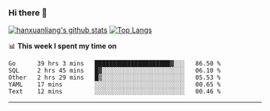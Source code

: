### Hi there 👋

<!--
**hanxuanliang/hanxuanliang** is a ✨ _special_ ✨ repository because its `README.md` (this file) appears on your GitHub profile.

Here are some ideas to get you started:

- 🔭 I’m currently working on ...
- 🌱 I’m currently learning ...
- 👯 I’m looking to collaborate on ...
- 🤔 I’m looking for help with ...
- 💬 Ask me about ...
- 📫 How to reach me: ...
- 😄 Pronouns: ...
- ⚡ Fun fact: ...
-->
[![hanxuanliang's github stats](https://github-readme-stats.vercel.app/api?username=hanxuanliang&count_private=true&show_icons=true)](https://github.com/anuraghazra/github-readme-stats)
[![Top Langs](https://github-readme-stats.vercel.app/api/top-langs/?username=hanxuanliang&layout=compact)](https://github.com/anuraghazra/github-readme-stats)

📊 **This week I spent my time on**
<!--START_SECTION:waka-->
```text
Go      39 hrs 3 mins   █████████████████████▓░░░   86.50 % 
SQL     2 hrs 45 mins   █▓░░░░░░░░░░░░░░░░░░░░░░░   06.10 % 
Other   2 hrs 29 mins   █▒░░░░░░░░░░░░░░░░░░░░░░░   05.53 % 
YAML    17 mins         ░░░░░░░░░░░░░░░░░░░░░░░░░   00.65 % 
Text    12 mins         ░░░░░░░░░░░░░░░░░░░░░░░░░   00.46 % 
```
<!--END_SECTION:waka-->

***